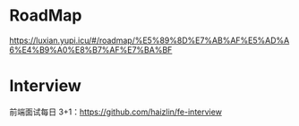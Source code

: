 #

# RoadMap
https://luxian.yupi.icu/#/roadmap/%E5%89%8D%E7%AB%AF%E5%AD%A6%E4%B9%A0%E8%B7%AF%E7%BA%BF

# Interview
前端面试每日 3+1：https://github.com/haizlin/fe-interview
